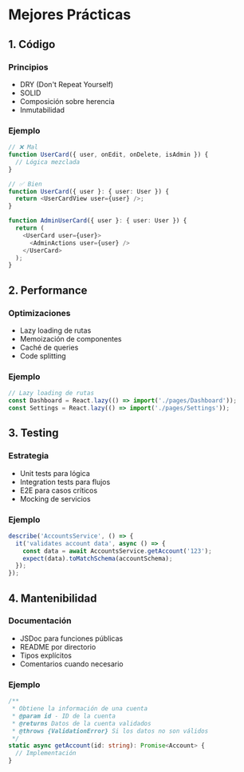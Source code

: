 # Mejores Prácticas

## 1. Código

### Principios
- DRY (Don't Repeat Yourself)
- SOLID
- Composición sobre herencia
- Inmutabilidad

### Ejemplo
```typescript
// ❌ Mal
function UserCard({ user, onEdit, onDelete, isAdmin }) {
  // Lógica mezclada
}

// ✅ Bien
function UserCard({ user }: { user: User }) {
  return <UserCardView user={user} />;
}

function AdminUserCard({ user }: { user: User }) {
  return (
    <UserCard user={user}>
      <AdminActions user={user} />
    </UserCard>
  );
}
```

## 2. Performance

### Optimizaciones
- Lazy loading de rutas
- Memoización de componentes
- Caché de queries
- Code splitting

### Ejemplo
```typescript
// Lazy loading de rutas
const Dashboard = React.lazy(() => import('./pages/Dashboard'));
const Settings = React.lazy(() => import('./pages/Settings'));
```

## 3. Testing

### Estrategia
- Unit tests para lógica
- Integration tests para flujos
- E2E para casos críticos
- Mocking de servicios

### Ejemplo
```typescript
describe('AccountsService', () => {
  it('validates account data', async () => {
    const data = await AccountsService.getAccount('123');
    expect(data).toMatchSchema(accountSchema);
  });
});
```

## 4. Mantenibilidad

### Documentación
- JSDoc para funciones públicas
- README por directorio
- Tipos explícitos
- Comentarios cuando necesario

### Ejemplo
```typescript
/**
 * Obtiene la información de una cuenta
 * @param id - ID de la cuenta
 * @returns Datos de la cuenta validados
 * @throws {ValidationError} Si los datos no son válidos
 */
static async getAccount(id: string): Promise<Account> {
  // Implementación
}
```